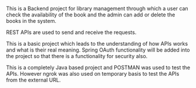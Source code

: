 This is a Backend project for library management through which a user can check the availability of the book and the admin can add or delete the books in the system.

REST APIs are used to send and receive the requests.

This is a basic project which leads to the understanding of how APIs works and what is their real meaning. Spring OAuth functionality will be added into the project so that there is a functionality for security also.

This is a completely Java based project and POSTMAN was used to test the APIs. However ngrok was also used on temporary basis to test the APIs from the external URL.
